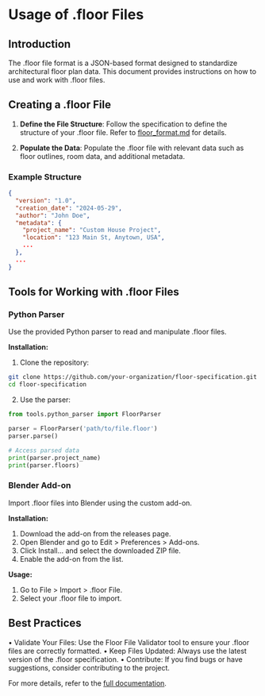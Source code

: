 # Usage of .floor Files

## Introduction

The .floor file format is a JSON-based format designed to standardize architectural floor plan data. This document provides instructions on how to use and work with .floor files.

## Creating a .floor File

1. **Define the File Structure**:
   Follow the specification to define the structure of your .floor file. Refer to [floor_format.md](/specification/floor_format.md) for details.

2. **Populate the Data**:
   Populate the .floor file with relevant data such as floor outlines, room data, and additional metadata.

### Example Structure

```json
{
  "version": "1.0",
  "creation_date": "2024-05-29",
  "author": "John Doe",
  "metadata": {
    "project_name": "Custom House Project",
    "location": "123 Main St, Anytown, USA",
    ...
  },
  ...
}
```

## Tools for Working with .floor Files

### Python Parser

Use the provided Python parser to read and manipulate .floor files.

**Installation:**

1. Clone the repository:
  ```bash
  git clone https://github.com/your-organization/floor-specification.git
  cd floor-specification
  ```

2.	Use the parser:
  ```python
  from tools.python_parser import FloorParser
  
  parser = FloorParser('path/to/file.floor')
  parser.parse()
  
  # Access parsed data
  print(parser.project_name)
  print(parser.floors)
  ```

### Blender Add-on

Import .floor files into Blender using the custom add-on.

**Installation:**

1.	Download the add-on from the releases page.
2.	Open Blender and go to Edit > Preferences > Add-ons.
3.	Click Install... and select the downloaded ZIP file.
4.	Enable the add-on from the list.


**Usage:**

1.	Go to File > Import > .floor File.
2.	Select your .floor file to import.

## Best Practices

•	Validate Your Files: Use the Floor File Validator tool to ensure your .floor files are correctly formatted.
•	Keep Files Updated: Always use the latest version of the .floor specification.
•	Contribute: If you find bugs or have suggestions, consider contributing to the project.

For more details, refer to the [full documentation](specification/floor_format.md).
